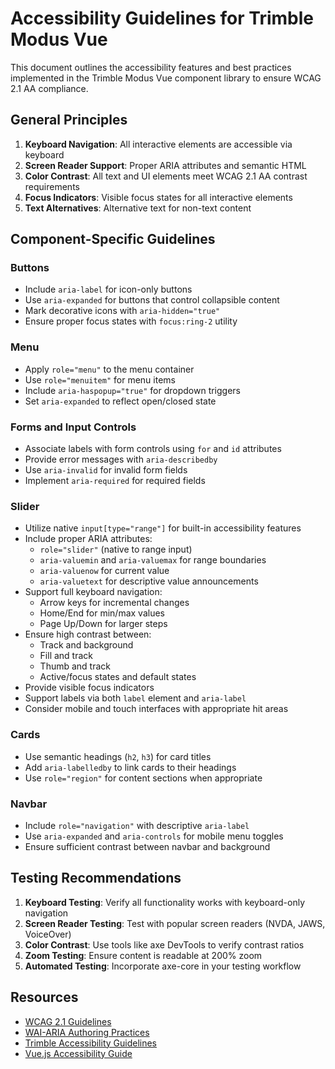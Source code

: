 # Accessibility Guidelines for Trimble Modus Vue

This document outlines the accessibility features and best practices implemented in the Trimble Modus Vue component library to ensure WCAG 2.1 AA compliance.

## General Principles

1. **Keyboard Navigation**: All interactive elements are accessible via keyboard
2. **Screen Reader Support**: Proper ARIA attributes and semantic HTML
3. **Color Contrast**: All text and UI elements meet WCAG 2.1 AA contrast requirements
4. **Focus Indicators**: Visible focus states for all interactive elements
5. **Text Alternatives**: Alternative text for non-text content

## Component-Specific Guidelines

### Buttons

- Include `aria-label` for icon-only buttons
- Use `aria-expanded` for buttons that control collapsible content
- Mark decorative icons with `aria-hidden="true"`
- Ensure proper focus states with `focus:ring-2` utility

### Menu

- Apply `role="menu"` to the menu container
- Use `role="menuitem"` for menu items
- Include `aria-haspopup="true"` for dropdown triggers
- Set `aria-expanded` to reflect open/closed state

### Forms and Input Controls

- Associate labels with form controls using `for` and `id` attributes
- Provide error messages with `aria-describedby`
- Use `aria-invalid` for invalid form fields
- Implement `aria-required` for required fields

### Slider

- Utilize native `input[type="range"]` for built-in accessibility features
- Include proper ARIA attributes:
  - `role="slider"` (native to range input)
  - `aria-valuemin` and `aria-valuemax` for range boundaries
  - `aria-valuenow` for current value
  - `aria-valuetext` for descriptive value announcements
- Support full keyboard navigation:
  - Arrow keys for incremental changes
  - Home/End for min/max values
  - Page Up/Down for larger steps
- Ensure high contrast between:
  - Track and background
  - Fill and track
  - Thumb and track
  - Active/focus states and default states
- Provide visible focus indicators
- Support labels via both `label` element and `aria-label`
- Consider mobile and touch interfaces with appropriate hit areas

### Cards

- Use semantic headings (`h2`, `h3`) for card titles
- Add `aria-labelledby` to link cards to their headings
- Use `role="region"` for content sections when appropriate

### Navbar

- Include `role="navigation"` with descriptive `aria-label`
- Use `aria-expanded` and `aria-controls` for mobile menu toggles
- Ensure sufficient contrast between navbar and background

## Testing Recommendations

1. **Keyboard Testing**: Verify all functionality works with keyboard-only navigation
2. **Screen Reader Testing**: Test with popular screen readers (NVDA, JAWS, VoiceOver)
3. **Color Contrast**: Use tools like axe DevTools to verify contrast ratios
4. **Zoom Testing**: Ensure content is readable at 200% zoom
5. **Automated Testing**: Incorporate axe-core in your testing workflow

## Resources

- [WCAG 2.1 Guidelines](https://www.w3.org/TR/WCAG21/)
- [WAI-ARIA Authoring Practices](https://www.w3.org/WAI/ARIA/apg/)
- [Trimble Accessibility Guidelines](https://modus.trimble.com/foundations/accessibility/)
- [Vue.js Accessibility Guide](https://v3.vuejs.org/guide/accessibility.html)
